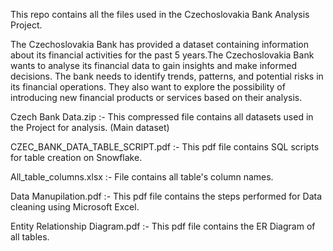 This repo contains all the files used in the Czechoslovakia Bank Analysis Project.

The Czechoslovakia Bank has provided a dataset containing information about its
financial activities for the past 5 years.The Czechoslovakia Bank wants to analyse its financial data to gain insights and make informed
decisions. The bank needs to identify trends, patterns, and potential risks in its financial
operations. They also want to explore the possibility of introducing new financial products or
services based on their analysis.

Czech Bank Data.zip :- This compressed file contains all datasets used in the Project for analysis. (Main dataset)

CZEC_BANK_DATA_TABLE_SCRIPT.pdf :- This pdf file contains SQL scripts for table creation on Snowflake.

All_table_columns.xlsx :- File contains all table's column names.

Data Manupilation.pdf :- This pdf file contains the steps performed for Data cleaning using Microsoft Excel.

Entity Relationship Diagram.pdf :- This pdf file contains the ER Diagram of all tables.
